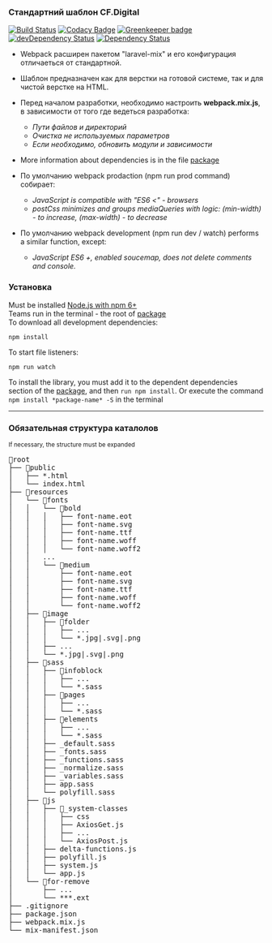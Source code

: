 

### Стандартний шаблон CF.Digital

[![Build Status](https://travis-ci.com/cf-digital-ukraine/default-html-template.svg?branch=master)](https://travis-ci.com/cf-digital-ukraine/default-html-template) [![Codacy Badge](https://api.codacy.com/project/badge/Grade/43d32cd89e5e42dabcef8c0ad6aeb5a7)](https://www.codacy.com/app/cf-digital-ukraine/default-html-template?utm_source=github.com&amp;utm_medium=referral&amp;utm_content=cf-digital-ukraine/default-html-template&amp;utm_campaign=Badge_Grade) [![Greenkeeper badge](https://badges.greenkeeper.io/cf-digital-ukraine/default-html-template.svg)](https://greenkeeper.io/) [![devDependency Status](https://david-dm.org/cf-digital-ukraine/default-html-template/dev-status.svg)](https://david-dm.org/cf-digital-ukraine/default-html-template#info=devDependencies) [![Dependency Status](https://david-dm.org/cf-digital-ukraine/default-html-template.svg)](https://david-dm.org/cf-digital-ukraine/default-html-template)


- Webpack расширен пакетом "laravel-mix" и его конфигурация отличаеться от стандартной.
- Шаблон предназначен как для верстки на готовой системе, так и для чистой верстке на HTML.
- Перед началом разработки, необходимо настроить **webpack.mix.js**, в зависимости от того где ведеться разработка:
  - _Пути файлов и директорий_  
  - _Очистка не используемых параметров_  
  - _Если необходимо, обновить модули и зависимости_  
 
- More information about dependencies is in the file [package](./package.json)  
- По умолчанию webpack prodaction (npm run prod command) собирает:  
  - _JavaScript is compatible with "ES6 <" - browsers_  
  - _postCss minimizes and groups mediaQueries with logic: (min-width) - to increase, (max-width) - to decrease_  

- По умолчанию webpack development (npm run dev / watch) performs a similar function, except:
  - _JavaScript ES6 +, enabled soucemap, does not delete comments and console._  

### Установка

Must be installed [Node.js with npm 6+](https://nodejs.org/uk/download/)  
Teams run in the terminal - the root of [package](./package.json)  
To download all development dependencies:
```shell
npm install
```
To start file listeners:
```shell
npm run watch
```
  
To install the library, you must add it to the dependent dependencies section of the [package](./package.json), and then `run npm install`.
Or execute the command `npm install *package-name* -S` in the terminal

---
### Обязательная структура каталолов
<sup>If necessary, the structure must be expanded</sup>
<pre>📁root
├── 📁public
│   ├── *.html
│   └── index.html
├── 📁resources
│   └── 📁fonts
│   │   └── 📁bold  
│   │   │   ├── font-name.eot  
│   │   │   ├── font-name.svg  
│   │   │   ├── font-name.ttf  
│   │   │   ├── font-name.woff  
│   │   │   └── font-name.woff2  
│   │   ...
│   │   └── 📁medium  
│   │       ├── font-name.eot  
│   │       ├── font-name.svg  
│   │       ├── font-name.ttf  
│   │       ├── font-name.woff  
│   │       └── font-name.woff2  
│   ├── 📁image
│   │   ├── 📁folder  
│   │   │   ├── ...  
│   │   │   └── *.jpg|.svg|.png 
│   │   ├── ...  
│   │   └── *.jpg|.svg|.png 
│   ├── 📁sass
│   │   ├── 📁infoblock  
│   │   │   ├── ...
│   │   │   └── *.sass 
│   │   ├── 📁pages  
│   │   │   ├── ...
│   │   │   └── *.sass  
│   │   ├── 📁elements  
│   │   │   ├── ...
│   │   │   └── *.sass 
│   │   ├── _default.sass
│   │   ├── _fonts.sass
│   │   ├── _functions.sass
│   │   ├── _normalize.sass
│   │   ├── _variables.sass
│   │   ├── app.sass
│   │   └── polyfill.sass
│   ├── 📁js
│   │   ├── 📁_system-classes
│   │   │   ├── css
│   │   │   ├── AxiosGet.js
│   │   │   ├── ...
│   │   │   └── AxiosPost.js
│   │   ├── delta-functions.js
│   │   ├── polyfill.js
│   │   ├── system.js
│   │   └── app.js
│   └── 📁for-remove
│       ├── ...
│       └── ***.ext
├── .gitignore
├── package.json
├── webpack.mix.js
└── mix-manifest.json
</pre>
